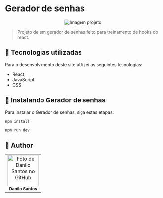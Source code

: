 # Gerador de senhas

<p align="center">
  <img src="https://ibb.co/XkxLsj5" alt="Imagem projeto">
</p>

> Projeto de um gerador de senhas feito para treinamento de hooks do react.

## 💼 Tecnologias utilizadas

Para o desenvolvimento deste site utilizei as seguintes tecnologias:

- React
- JavaScript
- CSS 

## 🚀 Instalando Gerador de senhas

Para instalar o Gerador de senhas, siga estas etapas:

```
npm install
```
```
npm run dev
```

## :child: Author

<table>
  <tr>
    <td align="center">
        <img src="https://avatars.githubusercontent.com/u/152008168?s=400&u=710379e70ac9c4490d3044ffd12a47092b993f76&v=4" width="100px;" alt="Foto de Danilo Santos no GitHub"/><br>
        <sub>
          <b>Danilo Santos</b>
        </sub>
      </a>
    </td>
  </tr>
</table>
